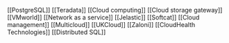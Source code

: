 [[PostgreSQL]]
[[Teradata]]
[[Cloud computing]]
[[Cloud storage gateway]]
[[VMworld]]
[[Network as a service]]
[[Jelastic]]
[[Softcat]]
[[Cloud management]]
[[Multicloud]]
[[UKCloud]]
[[Zaloni]]
[[CloudHealth Technologies]]
[[Distributed SQL]]
